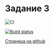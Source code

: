 # Задание 3

![CI](https://github.com/satriks/ajh_events_task3/actions/workflows/web.yml/badge.svg)

[![Build status](https://ci.appveyor.com/api/projects/status/enf1v1294t10x1eh?svg=true)](https://ci.appveyor.com/project/satriks/ajh-events-task3)

<a href=https://satriks.github.io/ajh_events_task3 target=”_blank”>Страница на github</a>
